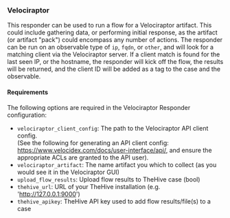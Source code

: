 ### Velociraptor
This responder can be used to run a flow for a Velociraptor artifact.  This could include gathering data, or performing initial response, as the artifact (or artifact "pack") could encompass any number of actions.  The responder can be run on an observable type of `ip`, `fqdn`, or `other`, and will look for a matching client via the Velociraptor server.  If a client match is found for the last seen IP, or the hostname, the responder will kick off the flow, the results will be returned, and the client ID will be added as a tag to the case and the observable.

#### Requirements
The following options are required in the Velociraptor Responder configuration:   

- `velociraptor_client_config`: The path to the Velociraptor API client config.  
(See the following for generating an API client config: https://www.velocidex.com/docs/user-interface/api/, and ensure the appropriate ACLs are granted to the API user).  
- `velociraptor_artifact`: The name artifact you which to collect (as you would see it in the Velociraptor GUI)
- `upload_flow_results`: Upload flow results to TheHive case (bool)
- `thehive_url`: URL of your TheHive installation (e.g. 'http://127.0.0.1:9000')
- `thehive_apikey`: TheHive API key used to add flow results/file(s) to a case
